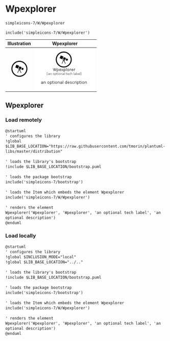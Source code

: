 # Wpexplorer


```text
simpleicons-7/W/Wpexplorer
```

```text
include('simpleicons-7/W/Wpexplorer')
```



| Illustration | Wpexplorer |
| :---: | :---: |
| ![illustration for Illustration](../../simpleicons-7/W/Wpexplorer.png) | ![illustration for Wpexplorer](../../simpleicons-7/W/Wpexplorer.Local.png) |




## Wpexplorer

### Load remotely
```plantuml
@startuml
' configures the library
!global $LIB_BASE_LOCATION="https://raw.githubusercontent.com/tmorin/plantuml-libs/master/distribution"

' loads the library's bootstrap
!include $LIB_BASE_LOCATION/bootstrap.puml

' loads the package bootstrap
include('simpleicons-7/bootstrap')

' loads the Item which embeds the element Wpexplorer
include('simpleicons-7/W/Wpexplorer')

' renders the element
Wpexplorer('Wpexplorer', 'Wpexplorer', 'an optional tech label', 'an optional description')
@enduml
```

### Load locally
```plantuml
@startuml
' configures the library
!global $INCLUSION_MODE="local"
!global $LIB_BASE_LOCATION="../.."

' loads the library's bootstrap
!include $LIB_BASE_LOCATION/bootstrap.puml

' loads the package bootstrap
include('simpleicons-7/bootstrap')

' loads the Item which embeds the element Wpexplorer
include('simpleicons-7/W/Wpexplorer')

' renders the element
Wpexplorer('Wpexplorer', 'Wpexplorer', 'an optional tech label', 'an optional description')
@enduml
```


